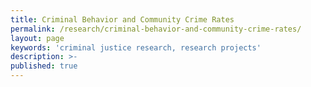```yaml
---
title: Criminal Behavior and Community Crime Rates
permalink: /research/criminal-behavior-and-community-crime-rates/
layout: page
keywords: 'criminal justice research, research projects'
description: >-
published: true
---
```


